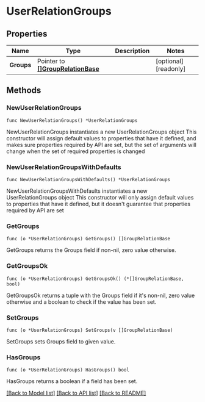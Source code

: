 # UserRelationGroups

## Properties

Name | Type | Description | Notes
------------ | ------------- | ------------- | -------------
**Groups** | Pointer to [**[]GroupRelationBase**](GroupRelationBase.md) |  | [optional] [readonly]

## Methods

### NewUserRelationGroups

`func NewUserRelationGroups() *UserRelationGroups`

NewUserRelationGroups instantiates a new UserRelationGroups object
This constructor will assign default values to properties that have it defined,
and makes sure properties required by API are set, but the set of arguments
will change when the set of required properties is changed

### NewUserRelationGroupsWithDefaults

`func NewUserRelationGroupsWithDefaults() *UserRelationGroups`

NewUserRelationGroupsWithDefaults instantiates a new UserRelationGroups object
This constructor will only assign default values to properties that have it defined,
but it doesn't guarantee that properties required by API are set

### GetGroups

`func (o *UserRelationGroups) GetGroups() []GroupRelationBase`

GetGroups returns the Groups field if non-nil, zero value otherwise.

### GetGroupsOk

`func (o *UserRelationGroups) GetGroupsOk() (*[]GroupRelationBase, bool)`

GetGroupsOk returns a tuple with the Groups field if it's non-nil, zero value otherwise
and a boolean to check if the value has been set.

### SetGroups

`func (o *UserRelationGroups) SetGroups(v []GroupRelationBase)`

SetGroups sets Groups field to given value.

### HasGroups

`func (o *UserRelationGroups) HasGroups() bool`

HasGroups returns a boolean if a field has been set.

[[Back to Model list]](../README.md#documentation-for-models) [[Back to API list]](../README.md#documentation-for-api-endpoints) [[Back to README]](../README.md)
